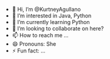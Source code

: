 - 👋 Hi, I’m @KurtneyAgullano
- 👀 I’m interested in Java, Python
- 🌱 I’m currently learning Python
- 💞️ I’m looking to collaborate on here?
- 📫 How to reach me ...
- 😄 Pronouns: She
- ⚡ Fun fact: ...

<!---
KurtneyAgullano/KurtneyAgullano is a ✨ special ✨ repository because its `README.md` (this file) appears on your GitHub profile.
You can click the Preview link to take a look at your changes.
--->
